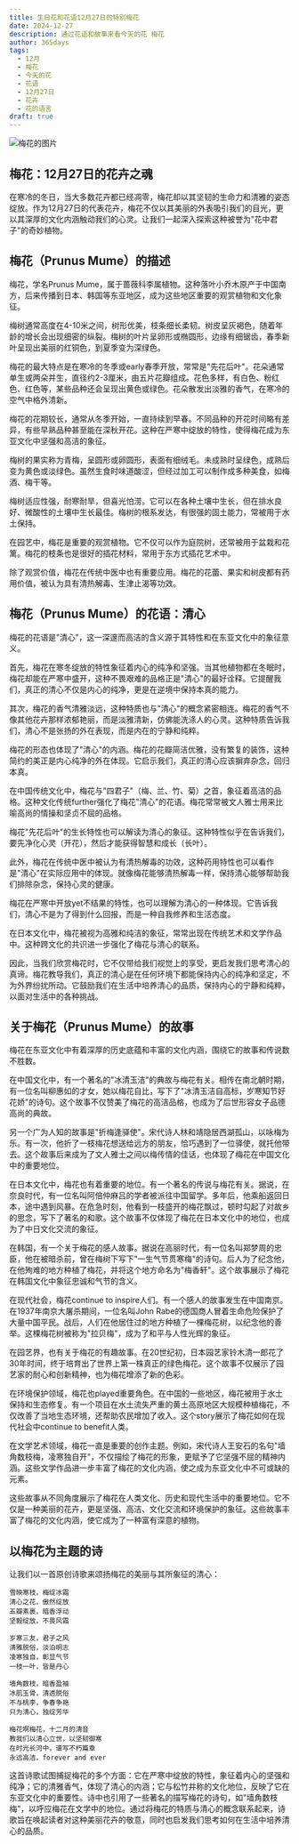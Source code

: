 ```yaml
---
title: 生日花和花语12月27日的特别梅花
date: 2024-12-27
description: 通过花语和故事来看今天的花 梅花
author: 365days
tags:
  - 12月
  - 梅花
  - 今天的花
  - 花语
  - 12月27日
  - 花卉
  - 花的语言
draft: true
---
```



![梅花的图片](#center)


## 梅花：12月27日的花卉之魂

在寒冷的冬日，当大多数花卉都已经凋零，梅花却以其坚韧的生命力和清雅的姿态绽放。作为12月27日的代表花卉，梅花不仅以其美丽的外表吸引我们的目光，更以其深厚的文化内涵触动我们的心灵。让我们一起深入探索这种被誉为"花中君子"的奇妙植物。

## 梅花（Prunus Mume）的描述

梅花，学名Prunus Mume，属于蔷薇科李属植物。这种落叶小乔木原产于中国南方，后来传播到日本、韩国等东亚地区，成为这些地区重要的观赏植物和文化象征。

梅树通常高度在4-10米之间，树形优美，枝条细长柔韧。树皮呈灰褐色，随着年龄的增长会出现细密的纵裂。梅树的叶片呈卵形或椭圆形，边缘有细锯齿，春季新叶呈现出美丽的红铜色，到夏季变为深绿色。

梅花的最大特点是在寒冷的冬季或early春季开放，常常是"先花后叶"。花朵通常单生或两朵并生，直径约2-3厘米，由五片花瓣组成。花色多样，有白色、粉红色、红色等，某些品种还会呈现出黄色或绿色。花朵散发出淡雅的香气，在寒冷的空气中格外清新。

梅花的花期较长，通常从冬季开始，一直持续到早春。不同品种的开花时间略有差异，有些早熟品种甚至能在深秋开花。这种在严寒中绽放的特性，使得梅花成为东亚文化中坚强和高洁的象征。

梅树的果实称为青梅，呈圆形或卵圆形，表面有细绒毛。未成熟时呈绿色，成熟后变为黄色或淡绿色。虽然生食时味道酸涩，但经过加工可以制作成多种美食，如梅酒、梅干等。

梅树适应性强，耐寒耐旱，但喜光怕涝。它可以在各种土壤中生长，但在排水良好、微酸性的土壤中生长最佳。梅树的根系发达，有很强的固土能力，常被用于水土保持。

在园艺中，梅花是重要的观赏植物。它不仅可以作为庭院树，还常被用于盆栽和花篱。梅花的枝条也是很好的插花材料，常用于东方式插花艺术中。

除了观赏价值，梅花在传统中医中也有重要应用。梅花的花蕾、果实和树皮都有药用价值，被认为具有清热解毒、生津止渴等功效。

## 梅花（Prunus Mume）的花语：清心

梅花的花语是"清心"，这一深邃而高洁的含义源于其特性和在东亚文化中的象征意义。

首先，梅花在寒冬绽放的特性象征着内心的纯净和坚强。当其他植物都在冬眠时，梅花却能在严寒中盛开，这种不畏艰难的品格正是"清心"的最好诠释。它提醒我们，真正的清心不仅是内心的纯净，更是在逆境中保持本真的能力。

其次，梅花的香气清雅淡远，这种特质也与"清心"的概念紧密相连。梅花的香气不像其他花卉那样浓郁艳丽，而是淡雅清新，仿佛能洗涤人的心灵。这种特质告诉我们，清心不是张扬的外在表现，而是内在的宁静和纯粹。

梅花的形态也体现了"清心"的内涵。梅花的花瓣简洁优雅，没有繁复的装饰，这种简约的美正是内心纯净的外在体现。它启示我们，真正的清心应该摒弃杂念，回归本真。

在中国传统文化中，梅花与"四君子"（梅、兰、竹、菊）之首，象征着高洁的品格。这种文化传统further强化了梅花"清心"的花语。梅花常常被文人雅士用来比喻高尚的情操和坚贞不屈的品格。

梅花"先花后叶"的生长特性也可以解读为清心的象征。这种特性似乎在告诉我们，要先净化心灵（开花），然后才能获得智慧和成长（长叶）。

此外，梅花在传统中医中被认为有清热解毒的功效，这种药用特性也可以看作是"清心"在实际应用中的体现。就像梅花能够清热解毒一样，保持清心能够帮助我们排除杂念，保持心灵的健康。

梅花在严寒中开放yet不结果的特性，也可以理解为清心的一种体现。它告诉我们，清心不是为了得到什么回报，而是一种自我修养和生活态度。

在日本文化中，梅花被视为高雅和纯洁的象征，常常出现在传统艺术和文学作品中。这种跨文化的共识进一步强化了梅花与清心的联系。

因此，当我们欣赏梅花时，它不仅带给我们视觉上的享受，更启发我们思考清心的真谛。梅花教导我们，真正的清心是在任何环境下都能保持内心的纯净和坚定，不为外界纷扰所动。它鼓励我们在生活中培养清心的品质，保持内心的宁静和纯粹，以面对生活中的各种挑战。

## 关于梅花（Prunus Mume）的故事

梅花在东亚文化中有着深厚的历史底蕴和丰富的文化内涵，围绕它的故事和传说数不胜数。

在中国文化中，有一个著名的"冰清玉洁"的典故与梅花有关。相传在南北朝时期，有一位名叫柳惠如的才女，她以梅花自比，写下了"冰清玉洁自高标，岁寒知节好花娇"的诗句。这个故事不仅赞美了梅花的高洁品格，也成为了后世形容女子品德高尚的典故。

另一个广为人知的故事是"折梅逢驿使"。宋代诗人林和靖隐居西湖孤山，以咏梅为乐。有一次，他折了一枝梅花想送给远方的朋友，恰巧遇到了一位驿使，就托他带去。这个故事后来成为了文人雅士之间以梅传情的佳话，也体现了梅花在中国文化中的重要地位。

在日本文化中，梅花也有着重要的地位。有一个著名的传说与梅花有关。据说，在奈良时代，有一位名叫阿倍仲麻吕的学者被派往中国留学。多年后，他乘船返回日本，途中遇到风暴。在危急时刻，他看到一枝盛开的梅花飘过，顿时勾起了对故乡的思念，写下了著名的和歌。这个故事不仅体现了梅花在日本文化中的地位，也成为了中日文化交流的象征。

在韩国，有一个关于梅花的感人故事。据说在高丽时代，有一位名叫郑梦周的忠臣，他在被暗杀前，曾在梅树下写下"一生气节贯寒梅"的诗句。后人为了纪念他，在他殉难的地方种植了梅花，并将这个地方命名为"梅香轩"。这个故事展示了梅花在韩国文化中象征忠诚和气节的含义。

在现代社会，梅花continue to inspire人们。有一个感人的故事发生在中国南京。在1937年南京大屠杀期间，一位名叫John Rabe的德国商人冒着生命危险保护了大量中国平民。战后，人们在他居住过的地方种植了一棵梅花树，以纪念他的善举。这棵梅花树被称为"拉贝梅"，成为了和平与人性光辉的象征。

在园艺界，也有关于梅花的有趣故事。在20世纪初，日本园艺家铃木清一郎花了30年时间，终于培育出了世界上第一株真正的绿色梅花。这个故事不仅展示了园艺家的耐心和创新精神，也为梅花增添了新的色彩。

在环境保护领域，梅花也played重要角色。在中国的一些地区，梅花被用于水土保持和生态修复。有一个项目在水土流失严重的黄土高原地区大规模种植梅花，不仅改善了当地生态环境，还帮助农民增加了收入。这个story展示了梅花如何在现代社会中continue to benefit人类。

在文学艺术领域，梅花一直是重要的创作主题。例如，宋代诗人王安石的名句"墙角数枝梅，凌寒独自开"，不仅描绘了梅花的形象，更赋予了它坚强不屈的精神内涵。这些文学作品进一步丰富了梅花的文化内涵，使之成为东亚文化中不可或缺的元素。

这些故事从不同角度展示了梅花在人类文化、历史和现代生活中的重要地位。它不仅是一种美丽的花卉，更是坚强、高洁、文化交流和环境保护的象征。这些故事丰富了梅花的文化内涵，使它成为了一种富有深意的植物。

## 以梅花为主题的诗

让我们以一首原创诗歌来颂扬梅花的美丽与其所象征的清心：

```
雪映寒枝，梅绽冰霜
清心之花，傲然绽放
五瓣素裹，暗香浮动
坚毅绽放，不畏风霜

岁寒三友，君子之风
清雅脱俗，淡泊明志
凌寒独自，彰显气节
一枝一叶，皆是丹心

墙角数枝，暗香盈袖
冰肌玉骨，清透脱俗
不与桃李，争春争艳
只为清心，独绽芳华

梅花啊梅花，十二月的清音
教我们以清心立世，以坚韧御寒
在时光长河中，谱写不朽篇章
永远高洁，forever and ever
```

这首诗歌试图捕捉梅花的多个方面：它在严寒中绽放的特性，象征着内心的坚强和纯净；它的清雅香气，体现了清心的内涵；它与松竹并称的文化地位，反映了它在东亚文化中的重要性。诗中也引用了一些著名的描写梅花的诗句，如"墙角数枝梅"，以呼应梅花在文学中的地位。通过将梅花的特质与清心的概念联系起来，诗歌旨在唤起读者对这种美丽花卉的敬意，同时也启发我们思考如何在生活中培养清心的品质。